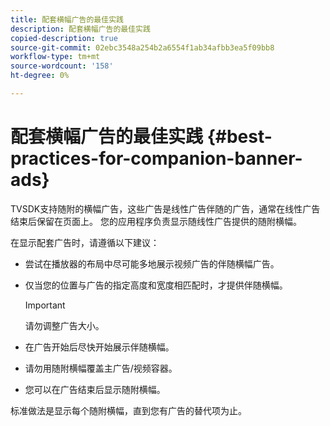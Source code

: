 ```yaml
---
title: 配套横幅广告的最佳实践
description: 配套横幅广告的最佳实践
copied-description: true
source-git-commit: 02ebc3548a254b2a6554f1ab34afbb3ea5f09bb8
workflow-type: tm+mt
source-wordcount: '158'
ht-degree: 0%

---
```


# 配套横幅广告的最佳实践 {#best-practices-for-companion-banner-ads}

TVSDK支持随附的横幅广告，这些广告是线性广告伴随的广告，通常在线性广告结束后保留在页面上。 您的应用程序负责显示随线性广告提供的随附横幅。

在显示配套广告时，请遵循以下建议：

* 尝试在播放器的布局中尽可能多地展示视频广告的伴随横幅广告。
* 仅当您的位置与广告的指定高度和宽度相匹配时，才提供伴随横幅。

  >[!IMPORTANT]
  >
  >请勿调整广告大小。

* 在广告开始后尽快开始展示伴随横幅。
* 请勿用随附横幅覆盖主广告/视频容器。
* 您可以在广告结束后显示随附横幅。

标准做法是显示每个随附横幅，直到您有广告的替代项为止。
